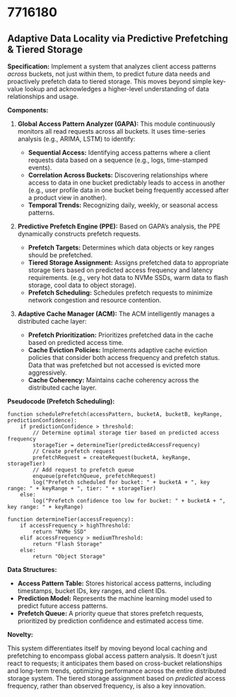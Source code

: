 # 7716180

## Adaptive Data Locality via Predictive Prefetching & Tiered Storage

**Specification:** Implement a system that analyzes client access patterns *across* buckets, not just within them, to predict future data needs and proactively prefetch data to tiered storage. This moves beyond simple key-value lookup and acknowledges a higher-level understanding of data relationships and usage.

**Components:**

1.  **Global Access Pattern Analyzer (GAPA):** This module continuously monitors all read requests across all buckets. It uses time-series analysis (e.g., ARIMA, LSTM) to identify:
    *   **Sequential Access:** Identifying access patterns where a client requests data based on a sequence (e.g., logs, time-stamped events).
    *   **Correlation Across Buckets:** Discovering relationships where access to data in one bucket predictably leads to access in another (e.g., user profile data in one bucket being frequently accessed after a product view in another).
    *   **Temporal Trends:**  Recognizing daily, weekly, or seasonal access patterns.

2.  **Predictive Prefetch Engine (PPE):** Based on GAPA’s analysis, the PPE dynamically constructs prefetch requests.
    *   **Prefetch Targets:**  Determines which data objects or key ranges should be prefetched.
    *   **Tiered Storage Assignment:**  Assigns prefetched data to appropriate storage tiers based on predicted access frequency and latency requirements.  (e.g., very hot data to NVMe SSDs, warm data to flash storage, cool data to object storage).
    *   **Prefetch Scheduling:**  Schedules prefetch requests to minimize network congestion and resource contention.

3.  **Adaptive Cache Manager (ACM):** The ACM intelligently manages a distributed cache layer:
    *   **Prefetch Prioritization:** Prioritizes prefetched data in the cache based on predicted access time.
    *   **Cache Eviction Policies:** Implements adaptive cache eviction policies that consider both access frequency and prefetch status. Data that was prefetched but not accessed is evicted more aggressively.
    *   **Cache Coherency:** Maintains cache coherency across the distributed cache layer.

**Pseudocode (Prefetch Scheduling):**

```
function schedulePrefetch(accessPattern, bucketA, bucketB, keyRange, predictionConfidence):
    if predictionConfidence > threshold:
        // Determine optimal storage tier based on predicted access frequency
        storageTier = determineTier(predictedAccessFrequency)
        // Create prefetch request
        prefetchRequest = createRequest(bucketA, keyRange, storageTier)
        // Add request to prefetch queue
        enqueue(prefetchQueue, prefetchRequest)
        log("Prefetch scheduled for bucket: " + bucketA + ", key range: " + keyRange + ", tier: " + storageTier)
    else:
        log("Prefetch confidence too low for bucket: " + bucketA + ", key range: " + keyRange)

function determineTier(accessFrequency):
    if accessFrequency > highThreshold:
        return "NVMe SSD"
    elif accessFrequency > mediumThreshold:
        return "Flash Storage"
    else:
        return "Object Storage"
```

**Data Structures:**

*   **Access Pattern Table:** Stores historical access patterns, including timestamps, bucket IDs, key ranges, and client IDs.
*   **Prediction Model:** Represents the machine learning model used to predict future access patterns.
*   **Prefetch Queue:** A priority queue that stores prefetch requests, prioritized by prediction confidence and estimated access time.

**Novelty:**

This system differentiates itself by moving beyond local caching and prefetching to encompass global access pattern analysis.  It doesn't just react to requests; it anticipates them based on cross-bucket relationships and long-term trends, optimizing performance across the entire distributed storage system. The tiered storage assignment based on *predicted* access frequency, rather than observed frequency, is also a key innovation.